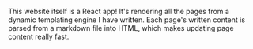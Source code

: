 This website itself is a React app! It's rendering all the pages from a dynamic templating engine I have written. Each page's written content is parsed from a markdown file into HTML, which makes updating page content really fast. 